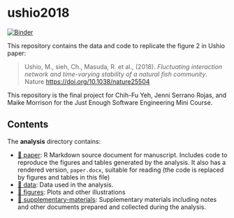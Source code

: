 
<!-- README.md is generated from README.Rmd. Please edit that file -->

# ushio2018

[![Binder](https://mybinder.org/badge_logo.svg)](https://mybinder.org/v2/gh/yehchihfu/ushio2018/master?urlpath=rstudio)

This repository contains the data and code to replicate the figure 2 in
Ushio paper:

> Ushio, M., sieh, Ch., Masuda, R. et al., (2018). *Fluctuating
> interaction network and time-varying stability of a natural fish
> community*. Nature <https://doi.org/10.1038/nature25504>

This repository is the final project for Chih-Fu Yeh, Jenni Serrano
Rojas, and Maike Morrison for the Just Enough Software Engineering Mini
Course.

<!-- Our pre-print is online here: -->
<!-- > Ushio, M., sieh, Ch., Masuda, R. et al., (2018). _Fluctuating interaction network and time-varying stability of a natural fish community_. Nature, Accessed 10 Dec 2021. Online at <https://doi.org/10.1038/nature25504> -->
<!-- ### How to cite -->
<!-- Please cite this compendium as: -->
<!-- > Morrison, M., Serrano-Rojas, J., Chihfu, (2021). _Compendium of R code and data for Fluctuating interaction network and time-varying stability of a natural fish community_. Accessed 10 Dec 2021. Online at <https://doi.org/xxx/xxx> -->

## Contents

The **analysis** directory contains:

-   [:file_folder: paper](/analysis/paper): R Markdown source document
    for manuscript. Includes code to reproduce the figures and tables
    generated by the analysis. It also has a rendered version,
    `paper.docx`, suitable for reading (the code is replaced by figures
    and tables in this file)
-   [:file_folder: data](/analysis/data): Data used in the analysis.
-   [:file_folder: figures](/analysis/figures): Plots and other
    illustrations
-   [:file_folder:
    supplementary-materials](/analysis/supplementary-materials):
    Supplementary materials including notes and other documents prepared
    and collected during the analysis.

<!-- ## How to run in your browser or download and run locally -->
<!-- This research compendium has been developed using the statistical programming -->
<!-- language R. To work with the compendium, you will need -->
<!-- installed on your computer the [R software](https://cloud.r-project.org/) -->
<!-- itself and optionally [RStudio Desktop](https://rstudio.com/products/rstudio/download/). -->
<!-- You can download the compendium as a zip from from this URL: -->
<!-- [master.zip](/archive/master.zip). After unzipping: -->
<!-- - open the `.Rproj` file in RStudio -->
<!-- - run `devtools::install()` to ensure you have the packages this analysis depends on (also listed in the -->
<!-- [DESCRIPTION](/DESCRIPTION) file). -->
<!-- - finally, open `analysis/paper/paper.Rmd` and knit to produce the `paper.docx`, or run `rmarkdown::render("analysis/paper/paper.Rmd")` in the R console -->
<!-- ### Licenses -->
<!-- **Text and figures :**  [CC-BY-4.0](http://creativecommons.org/licenses/by/4.0/) -->
<!-- **Code :** See the [DESCRIPTION](DESCRIPTION) file -->
<!-- **Data :** [CC-0](http://creativecommons.org/publicdomain/zero/1.0/) attribution requested in reuse -->
<!-- ### Contributions -->
<!-- We welcome contributions from everyone. Before you get started, please see our [contributor guidelines](CONTRIBUTING.md). Please note that this project is released with a [Contributor Code of Conduct](CONDUCT.md). By participating in this project you agree to abide by its terms. -->
